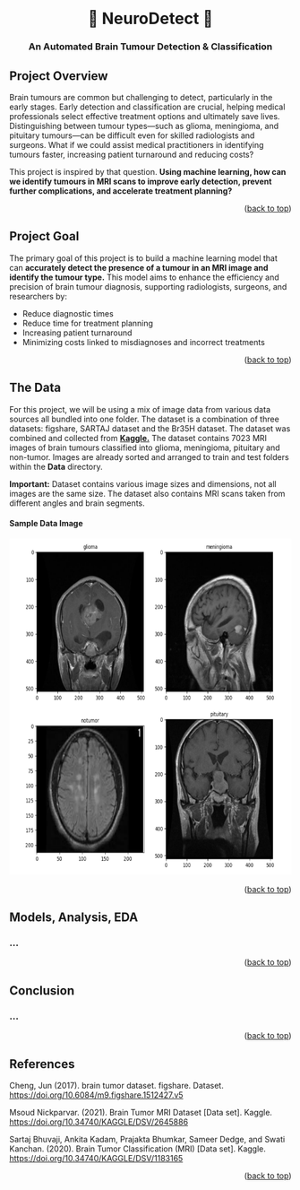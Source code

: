 <a id="readme-top"></a>
<br />
<div align="center">

 # 🧠 NeuroDetect 🧠
 ### An Automated Brain Tumour Detection & Classification 
</div>
    
## Project Overview
Brain tumours are common but challenging to detect, particularly in the early stages. Early detection and classification are crucial, helping medical professionals select effective treatment options and ultimately save lives. Distinguishing between tumour types—such as glioma, meningioma, and pituitary tumours—can be difficult even for skilled radiologists and surgeons. What if we could assist medical practitioners in identifying tumours faster, increasing patient turnaround and reducing costs? 

This project is inspired by that question. **Using machine learning, how can we identify tumours in MRI scans to improve early detection, prevent further complications, and accelerate treatment planning?**

<p align="right">(<a href="#readme-top">back to top</a>)</p>

## Project Goal
The primary goal of this project is to build a machine learning model that can  **accurately detect the presence of a tumour in an MRI image and identify the tumour type.**  This model aims to enhance the efficiency and precision of brain tumour diagnosis, supporting radiologists, surgeons, and researchers by:

-   Reduce diagnostic times
-   Reduce time for treatment planning
-   Increasing patient turnaround
-   Minimizing costs linked to misdiagnoses and incorrect treatments

<p align="right">(<a href="#readme-top">back to top</a>)</p>

## The Data
For this project, we will be using a mix of image data from various data sources all bundled into one folder. The dataset is a combination of three datasets: figshare, SARTAJ dataset and the Br35H dataset. The dataset was combined and collected from __[Kaggle.](https://www.kaggle.com/datasets/masoudnickparvar/brain-tumor-mri-dataset)__ The dataset contains 7023 MRI images of brain tumours classified into glioma, meningioma, pituitary and non-tumor. Images are already sorted and arranged to train and test folders within the **Data** directory.

**Important:** Dataset contains various image sizes and dimensions, not all images are the same size. The dataset also contains MRI scans taken from different angles and brain segments. 

<h4 id="sample_image"> Sample Data Image </h2>
<img src="images/MRI_Sample_Images.PNG" width=600 height=600>

<p align="right">(<a href="#readme-top">back to top</a>)</p>

## Models, Analysis, EDA
### ...
<p align="right">(<a href="#readme-top">back to top</a>)</p>

## Conclusion
### ...

<p align="right">(<a href="#readme-top">back to top</a>)</p>

## References
Cheng, Jun (2017). brain tumor dataset. figshare. Dataset. https://doi.org/10.6084/m9.figshare.1512427.v5

Msoud Nickparvar. (2021). Brain Tumor MRI Dataset [Data set]. Kaggle. https://doi.org/10.34740/KAGGLE/DSV/2645886

Sartaj Bhuvaji, Ankita Kadam, Prajakta Bhumkar, Sameer Dedge, and Swati Kanchan. (2020). Brain Tumor Classification (MRI) [Data set]. Kaggle. https://doi.org/10.34740/KAGGLE/DSV/1183165


<p align="right">(<a href="#readme-top">back to top</a>)</p>
